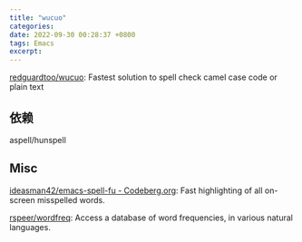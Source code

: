 ```yaml
---
title: "wucuo"
categories: 
date: 2022-09-30 00:28:37 +0800
tags: Emacs
excerpt: 
---
```





[redguardtoo/wucuo](https://github.com/redguardtoo/wucuo): Fastest solution to spell check camel case code or plain text


## 依赖

aspell/hunspell

## Misc

[ideasman42/emacs-spell-fu - Codeberg.org](https://codeberg.org/ideasman42/emacs-spell-fu): Fast highlighting of all on-screen misspelled words.

[rspeer/wordfreq](https://github.com/rspeer/wordfreq): Access a database of word frequencies, in various natural languages.




